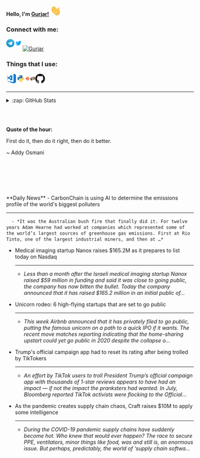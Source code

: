 #### Hello, I'm [Gurjar!](https://GurjarKing.github.io) <img src="https://raw.githubusercontent.com/ABSphreak/ABSphreak/master/gifs/Hi.gif" width="30px"></h2>


### Connect with me:

[<img align="left" alt="Gurjar | Telegram" width="22px" src="https://raw.githubusercontent.com/github/explore/80688e429a7d4ef2fca1e82350fe8e3517d3494d/topics/telegram/telegram.png" />][Telegram]
[<img align="left" alt="Gurjar | Twitter" width="22px" src="https://raw.githubusercontent.com/github/explore/80688e429a7d4ef2fca1e82350fe8e3517d3494d/topics/twitter/twitter.png" />][Twitter]

<br > <a href="https://github.com/GurjarKing"><img src="https://komarev.com/ghpvc/?username=GurjarKing" alt="Gurjar" /></a> <br />

<!-- <br >

![](https://visitor-badge.glitch.me/badge?page_id=GurjarKing)

<br /> -->

### Things that I use:

[<img align="left" alt="Visual Studio Code" width="26px" src="https://raw.githubusercontent.com/github/explore/80688e429a7d4ef2fca1e82350fe8e3517d3494d/topics/visual-studio-code/visual-studio-code.png" />][VSCode]
[<img align="left" alt="Python" width="26px" src="https://raw.githubusercontent.com/github/explore/80688e429a7d4ef2fca1e82350fe8e3517d3494d/topics/python/python.png" />][Python]
[<img align="left" alt="Git" width="26px" src="https://raw.githubusercontent.com/github/explore/80688e429a7d4ef2fca1e82350fe8e3517d3494d/topics/git/git.png" />][Git]
[<img align="left" alt="GitHub" width="26px" src="https://raw.githubusercontent.com/github/explore/78df643247d429f6cc873026c0622819ad797942/topics/github/github.png" />][Github]

<br />
<br />

---
<details>
  <summary>:zap: GitHub Stats</summary>

<img align="left" alt="Gurjar's Github Stats" src="https://github-readme-stats.vercel.app/api?username=GurjarKing&show_icons=true&hide_border=true&count_private=true&include_all_commit=true&theme=algolia" />

</details>

<!-- ### 🔔 My latest tweet
<a href="https://twitter.com/Gurjar_King43" target="_blank">
	<img src="https://github.com/GurjarKing/GurjarKing/raw/master/tweet.png" width="70%" align="center" alt="Click to view on Twitter" title="My latest tweet, as an image"/>
</a> -->
<br>

<pre>

</pre>

**Quote of the hour:**

First do it, then do it right, then do it better.

~ Addy Osmani
<pre>

</pre>
<br>
<pre>


</pre>
**Daily News**
  - CarbonChain is using AI to determine the emissions profile of the world's biggest polluters
     <hr/>
     
      - *It was the Australian bush fire that finally did it. For twelve years Adam Hearne had worked at companies which represented some of the world’s largest sources of greenhouse gas emissions. First at Rio Tinto, one of the largest industrial miners, and then at …*
     
  - Medical imaging startup Nanox raises $165.2M as it prepares to list today on Nasdaq
      <hr/>
      
      - *Less than a month after the Israeli medical imaging startup Nanox raised $59 million in funding and said it was close to going public, the company has now bitten the bullet. Today the company announced that it has raised $165.2 million in an initial public of…*
      
  - Unicorn rodeo: 6 high-flying startups that are set to go public
      <hr/>
      
      - *This week Airbnb announced that it has privately filed to go public, putting the famous unicorn on a path to a quick IPO if it wants. The recent move matches reporting indicating that the home-sharing upstart could yet go public in 2020 despite the collapse o…*
      
  - Trump's official campaign app had to reset its rating after being trolled by TikTokers
      <hr/>
      
      - *An effort by TikTok users to troll President Trump’s official campaign app with thousands of 1-star reviews appears to have had an impact — if not the impact the pranksters had wanted. In July, Bloomberg reported TikTok activists were flocking to the Official…*
       
  - As the pandemic creates supply chain chaos, Craft raises $10M to apply some intelligence
      <hr/>
       
       - *During the COVID-19 pandemic supply chains have suddenly become hot. Who knew that would ever happen? The race to secure PPE, ventilators, minor things like food, was and still is, an enormous issue. But perhaps, predictably, the world of ‘supply chain softwa…*
      

<br />

[VSCode]: https://code.visualstudio.com/
[Python]: https://www.python.org/
[Git]: https://git-scm.com/
[Github]: https://github.com/
[Telegram]: https://t.me/Gurjar_King/
[Twitter]: https://twitter.com/Gurjar_King43/
